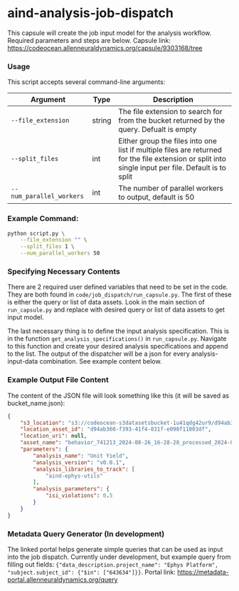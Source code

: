# aind-analysis-job-dispatch

This capsule will create the job input model for the analysis workflow. Required parameters and steps are below. Capsule link: https://codeocean.allenneuraldynamics.org/capsule/9303168/tree

### Usage
This script accepts several command-line arguments:

| Argument               | Type    | Description                                                                                                                                             |
|------------------------|---------|---------------------------------------------------------------------------------------------------------------------------------------------------------|
| `--file_extension`      | string  | The file extension to search for from the bucket returned by the query. Defualt is empty                                                                                                             |
| `--split_files`   | int  | Either group the files into one list if multiple files are returned for the file extension or split into single input per file. Default is to split
| `--num_parallel_workers`    | int  |  The number of parallel workers to output, default is 50

### Example Command:

```bash
python script.py \
    --file_extension "" \
    --split_files 1 \
    --num_parallel_workers 50
```

### Specifying Necessary Contents
There are 2 required user defined variables that need to be set in the code. They are both found in `code/job_dispatch/run_capsule.py`. The first of these is either the query or list of data assets. Look in the main section of `run_capsule.py` and replace with desired query or list of data assets to get input model.

The last necessary thing is to define the input analysis specification. This is in the function `get_analysis_specifications()` in `run_capsule.py`. Navigate to this function and create your desired analysis specifications and append to the list. The output of the dispatcher will be a json for every analysis-input-data combination. See example content below.

### Example Output File Content

The content of the JSON file will look something like this (it will be saved as bucket_name.json):

```json
{
    "s3_location": "s3://codeocean-s3datasetsbucket-1u41qdg42ur9/d94ab360-f393-41f4-831f-e098f11803df",
    "location_asset_id": "d94ab360-f393-41f4-831f-e098f11803df",
    "location_uri": null,
    "asset_name": "behavior_741213_2024-08-26_16-28-28_processed_2024-09-17_07-25-04",
    "parameters": {
        "analysis_name": "Unit Yield",
        "analysis_version": "v0.0.1",
        "analysis_libraries_to_track": [
            "aind-ephys-utils"
        ],
        "analysis_parameters": {
            "isi_violations": 0.5
        }
    }
}
```

### Metadata Query Generator (In development)
The linked portal helps generate simple queries that can be used as input into the job dispatch. Currently under development, but example query from filling out fields: `{"data_description.project_name": "Ephys Platform", "subject.subject_id": {"$in": ["643634"]}}`.
Portal link: https://metadata-portal.allenneuraldynamics.org/query


